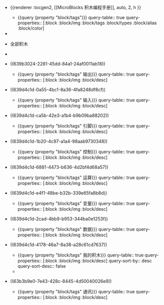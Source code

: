 - {{renderer :tocgen2, [[MicroBlocks 积木编程手册]], auto, 2, h }}
  
	- {{query (property "block/tags")}}
	  query-table:: true
	  query-properties:: [:block :block/img :block/tags :block/types :block/alias :block/color]
-
- 全部积木
-
- ((639b3024-2281-45dd-84a1-24af0011ab18))
	- {{query (property "block/tags" 输出)}}
	  query-table:: true
	  query-properties:: [:block :block/img :block/desc]
- ((639d4c1d-0a55-4bc1-8a36-4fa8248df8cf))
	- {{query (property "block/tags" 输入)}}
	  query-table:: true
	  query-properties:: [:block :block/img :block/desc]
- ((639d4c1d-ca5b-42e3-a1b4-b9b09ba88202))
	- {{query (property "block/tags" 引脚)}}
	  query-table:: true
	  query-properties:: [:block :block/img :block/desc]
- ((639d4c1d-1b20-4c97-a1a4-98aab9730348))
	- {{query (property "block/tags" 控制)}}
	  query-table:: true
	  query-properties:: [:block :block/img :block/desc]
- ((639d4c1d-6881-4473-b636-4d2bf4d68a57))
	- {{query (property "block/tags" 运算)}}
	  query-table:: true
	  query-properties:: [:block :block/img :block/desc]
- ((639d4c1d-e4f1-48be-b32b-339e65fa8b8d))
	- {{query (property "block/tags" 变量)}}
	  query-table:: true
	  query-properties:: [:block :block/img :block/desc]
- ((639d4c1d-2cad-4bb9-b953-344ba0e1253f))
	- {{query (property "block/tags" 数据)}}
	  query-table:: true
	  query-properties:: [:block :block/img :block/desc]
- ((639d4c1d-4178-46a7-8a38-a28c61cd7637))
	- {{query (property "block/tags" 我的积木)}}
	  query-table:: true
	  query-properties:: [:block :block/img :block/desc]
	  query-sort-by:: desc
	  query-sort-desc:: false
	-
- ((63b3b9e0-7e43-428c-8445-4d50040026e9))
	- {{query (property "block/tags" 通讯)}}
	  query-table:: true
	  query-properties:: [:block :block/img :block/desc]